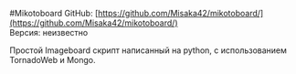 #Mikotoboard
GitHub: [https://github.com/Misaka42/mikotoboard/](https://github.com/Misaka42/mikotoboard/)<br />
Версия: неизвестно

Простой Imageboard скрипт написанный на python, с использованием TornadoWeb и Mongo.